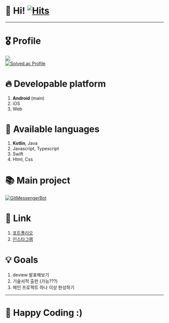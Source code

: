 # 👋 Hi! [![Hits](https://hits.seeyoufarm.com/api/count/incr/badge.svg?url=https%3A%2F%2Fgithub.com%2Fjisungbin%2Fjisungbin&count_bg=%2396D667&title_bg=%23555555&icon=ghostery.svg&icon_color=%23FFFFFF&title=see+my+profile&edge_flat=false)](https://github.com/jisungbin/fashion-guide)

-----

# 🎖️ Profile

![](https://github-readme-stats.vercel.app/api?username=jisungbin&show_icons=true&count_private=true&include_all_commits=true) <br/>
[![Solved.ac Profile](http://mazassumnida.wtf/api/v2/generate_badge?boj=sungbin5304)](https://solved.ac/sungbin5304/)



# 🔥 Developable platform

1. **Android** (main)
2. iOS
3. Web



# 🔧 Available languages

1. **Kotlin**, Java
2. Javascript, Typescript
3. Swift
4. Html, Css



# 📚 Main project

[![GitMessengerBot](https://github-readme-stats.vercel.app/api/pin/?username=jisungbin&repo=wip-projects)](https://github.com/jisungbin/wip-projects)



# 🔗 Link

1. [포트폴리오](https://jisungbin.notion.site/jisungbin/84d547d8f13d445aa0cec8c526e3f803)
2. [인스타그램](https://www.instagram.com/sungbin__5304)



# 💡 Goals

1. deview 발표해보기
2. 기술서적 출판 (가능???)
3. 메인 프로젝트 하나 이상 완성하기

-----

# 🤗 Happy Coding :)
